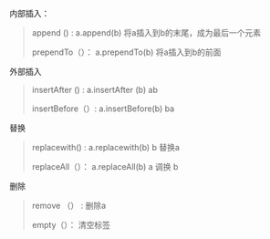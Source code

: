 内部插入：

> append () :       a.append(b)       将a插入到b的末尾，成为最后一个元素
>
> prependTo（）： a.prependTo(b)    将a插入到b的前面

外部插入

> insertAfter () :     a.insertAfter (b)    ab
>
> insertBefore（）:    a.insertBefore(b)   ba

替换

> replacewith()  :  a.replacewith(b)   b 替换a
>
> replaceAll（）： a.replaceAll(b)    a 调换 b

删除

> remove （） :   删除a
>
> empty（）： 清空标签